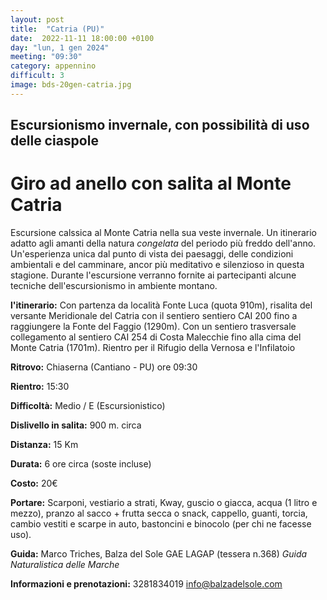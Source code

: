 ```yaml
---
layout: post
title:  "Catria (PU)"
date:  2022-11-11 18:00:00 +0100
day: "lun, 1 gen 2024"
meeting: "09:30"
category: appennino 
difficult: 3
image: bds-20gen-catria.jpg
---
```


## Escursionismo invernale, con possibilità di uso delle ciaspole

# Giro ad anello con salita al Monte Catria

Escursione calssica al Monte Catria nella sua veste invernale. Un itinerario adatto agli amanti della natura *congelata* del periodo più freddo dell'anno. Un'esperienza unica dal punto di vista dei paesaggi, delle condizioni ambientali e del camminare, ancor più meditativo e silenzioso in questa stagione.
Durante l'escursione verranno fornite ai partecipanti alcune tecniche dell'escursionismo in ambiente montano.

**l'itinerario:** Con partenza da località Fonte Luca (quota 910m), risalita del versante Meridionale del Catria con il sentiero sentiero CAI 200 fino a raggiungere la Fonte del Faggio (1290m). Con un sentiero trasversale collegamento al sentiero CAI 254 di Costa Malecchie fino alla cima del Monte Catria (1701m).
Rientro per il Rifugio della Vernosa e l'Infilatoio

**Ritrovo:** Chiaserna (Cantiano - PU) ore 09:30

**Rientro:** 15:30 

**Difficoltà:** Medio / E (Escursionistico)

**Dislivello in salita:**  900 m. circa

**Distanza:** 15 Km

**Durata:** 6 ore circa (soste incluse)

**Costo:** 20€

**Portare:** Scarponi, vestiario a strati, Kway, guscio o giacca, acqua (1 litro e mezzo), pranzo al sacco + frutta secca o snack, cappello, guanti, torcia, cambio vestiti e scarpe in auto, bastoncini e binocolo (per chi ne facesse uso). 

**Guida:** Marco Triches, Balza del Sole GAE LAGAP (tessera n.368)
*Guida Naturalistica delle Marche*

**Informazioni e prenotazioni:** 3281834019 info@balzadelsole.com
